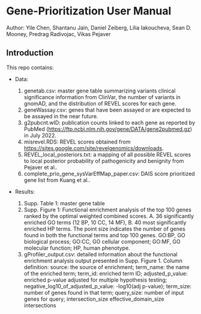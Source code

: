 # Gene-Prioritization User Manual
Author: Yile Chen, Shantanu Jain, Daniel Zeiberg, Lilia Iakoucheva, Sean D. Mooney, Predrag Radivojac, Vikas Pejaver

## Introduction
This repo contains:

- Data:

  1. genetab.csv: master gene table summarizing variants clinical significance information from ClinVar, the number of variants in gnomAD, and the distribution of REVEL scores for each gene.
  2. geneWassay.csv: genes that have been assayed or are expected to be assayed in the near future. 
  3. g2pubcnt.wID: publication counts linked to each gene as reported by PubMed (https://ftp.ncbi.nlm.nih.gov/gene/DATA/gene2pubmed.gz) in July 2022.
  4. misrevel.RDS: REVEL scores obtained from https://sites.google.com/site/revelgenomics/downloads.
  5. REVEL_local_posteriors.txt: a mapping of all possible REVEL scores to local posterior probability of pathogenicity and benignity from Pejaver et al..
  6. complete_prio_gene_sysVarEffMap_paper.csv: DAIS score prioritized gene list from Kuang et al..

- Results:

  1. Supp. Table 1: master gene table 
  2. Supp. Figure 1: Functional enrichment analysis of the top 100 genes ranked by the optimal weighted combined scores. A. 36 significantly enriched GO terms (12 BP, 10 CC, 14 MF), B. 40 most significantly enriched HP terms. The point size indicates the number of genes found in both the functional terms and top 100 genes. GO:BP, GO biological process; GO:CC, GO cellular component; GO:MF, GO molecular function; HP, human phenotype. 
  3. gProfiler_output.csv: detailed information about the functional enrichment analysis output presented in Supp. Figure 1. Column definition: source: the source of enrichment; term_name: the name of the enriched term;	term_id: enriched term ID; adjusted_p_value: enriched p-value adjusted for multiple hypothesis testing;	negative_log10_of_adjusted_p_value: -log10(adj p-value); term_size: number of genes found in that term;	query_size: number of input genes for query;	intersection_size	effective_domain_size	intersections
 
